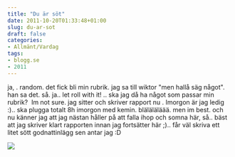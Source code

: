 ```yaml
---
title: "Du är söt"
date: 2011-10-20T01:33:48+01:00
slug: du-ar-sot
draft: false
categories:
- Allmänt/Vardag
tags:
- blogg.se
- 2011
---
```

ja, . random. det fick bli min rubrik. jag sa till wiktor "men hallå säg något". han sa det. så. ja.. let roll with it! .. ska jag då ha något som passar min rubrik?  Im not sure. jag sitter och skriver rapport nu . Imorgon är jag ledig :).. ska plugga totalt 8h imorgon med kemin. bläläläläää. men im best. och nu känner jag att jag nästan håller på att falla ihop och somna här, så.. bäst att jag skriver klart rapporten innan jag fortsätter här ;).. får väl skriva ett litet sött godnattinlägg sen antar jag :D  
  
  
![](/assets/images/blogg.se/irrational-fear-fear-speaking-better-off-dead-demotivational-posters-1317709110_171291230.jpg)